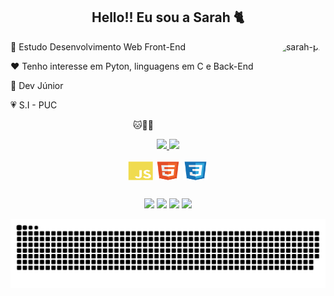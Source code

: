 <div>
  <h2 align="center">Hello!! Eu sou a Sarah 🐈</h1>
   <img align="right" alt="sarah-pic" height="150" style="border-radius:50px;" 
 src="https://cdn.discordapp.com/attachments/886045514188070973/1019004870180749346/Sarinha2.gif">
 
  <p> 🤍 Estudo Desenvolvimento Web Front-End
  <p> ❤️ Tenho interesse em Pyton, linguagens em C e Back-End</h2>
  <p> 💖 Dev Júnior
  <p> 💗 S.I - PUC
  <p align="center"> 🐱🐾🌸

<div align="center">
  <a href="https://github.com/sarahssz">
  <img height="140em" src="https://github-readme-stats.vercel.app/api?username=sarahssz&show_icons=true&theme=dracula&include_all_commits=true&count_private=true"/>
  <img height="140em" src="https://github-readme-stats.vercel.app/api/top-langs/?username=sarahssz&theme=dracula&hide_border=false&&layout=compact"/>
  </a>
</div>

<div align="center">
  <div style="display: inline_block"><br>
  <img align="center" alt="Sarah-Js" height="30" width="40" src="https://raw.githubusercontent.com/devicons/devicon/master/icons/javascript/javascript-plain.svg">
  <img align="center" alt="Sarah-HTML" height="30" width="40" src="https://raw.githubusercontent.com/devicons/devicon/master/icons/html5/html5-original.svg">
  <img align="center" alt="Sarah-CSS" height="30" width="40" src="https://raw.githubusercontent.com/devicons/devicon/master/icons/css3/css3-original.svg">
</div>
 
  ##
  
 <div align="center"> 
   <a href="https://www.pinterest.de/saudsz/" target="_blank"><img src="https://img.shields.io/badge/Pinterest-%23E60023.svg?&style=for-the-badge&logo=Pinterest&logoColor=white"></a> 
   <a href="https://www.instagram.com/sarahs.sz/" target="_blank"><img src="https://img.shields.io/badge/-Instagram-%23E4405F?style=for-the-badge&logo=instagram&logoColor=white" target="_blank"></a>
   <a href="https://www.linkedin.com/in/sarahsousasaud" target="_blank"><img src="https://img.shields.io/badge/-LinkedIn-%230077B5?style=for-the-badge&logo=linkedin&logoColor=white" target="_blank"></a> 
   <a href="https://www.tiktok.com/@sarahs.sz" target="_blank"><img src="https://img.shields.io/badge/TikTok-000000?style=for-the-badge&logo=tiktok&logoColor=white" target="_blank"></a> 
</div>

<div align="center">
  
  ![Snake animation](https://github.com/sarahssz/sarahssz/blob/output/github-contribution-grid-snake.svg)
  
</div>
